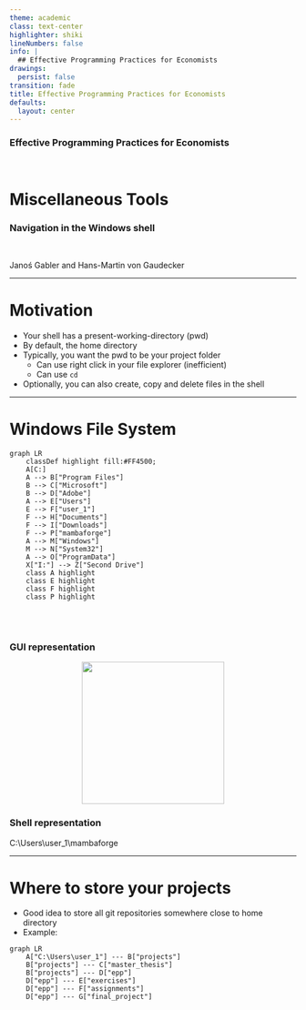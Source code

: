 ```yaml
---
theme: academic
class: text-center
highlighter: shiki
lineNumbers: false
info: |
  ## Effective Programming Practices for Economists
drawings:
  persist: false
transition: fade
title: Effective Programming Practices for Economists
defaults:
  layout: center
---
```


### Effective Programming Practices for Economists

<br>

# Miscellaneous Tools

### Navigation in the Windows shell

<br>


Janoś Gabler and Hans-Martin von Gaudecker

---

# Motivation

- Your shell has a present-working-directory (pwd)
- By default, the home directory
- Typically, you want the pwd to be your project folder
  - Can use right click in your file explorer (inefficient)
  - Can use `cd`
- Optionally, you can also create, copy and delete files in the shell


---

# Windows File System

<div class="grid grid-cols-2 gap-45">
<div>

```mermaid {theme: 'dark', scale: 0.8}
graph LR
    classDef highlight fill:#FF4500;
    A[C:]
    A --> B["Program Files"]
    B --> C["Microsoft"]
    B --> D["Adobe"]
    A --> E["Users"]
    E --> F["user_1"]
    F --> H["Documents"]
    F --> I["Downloads"]
    F --> P["mambaforge"]
    A --> M["Windows"]
    M --> N["System32"]
    A --> O["ProgramData"]
    X["I:"] --> Z["Second Drive"]
    class A highlight
    class E highlight
    class F highlight
    class P highlight
```
<br>
<br>
</div>
<div>


### GUI representation

<center>
<img src="windows_path_mambaforge.png" width=250>
</center>


### Shell representation

C:\Users\user_1\mambaforge

</div>
</div>


---

# Where to store your projects

- Good idea to store all git repositories somewhere close to home directory
- Example:

```mermaid {theme: 'dark', scale: 1}
graph LR
    A["C:\Users\user_1"] --- B["projects"]
    B["projects"] --- C["master_thesis"]
    B["projects"] --- D["epp"]
    D["epp"] --- E["exercises"]
    D["epp"] --- F["assignments"]
    D["epp"] --- G["final_project"]
```

